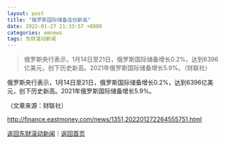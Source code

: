 ```yaml
---
layout: post
title: "俄罗斯国际储备连创新高"
date: 2022-01-27 21:33:57 +0800
categories: emnews
tags: 东财滚动新闻
---
```

> 俄罗斯央行表示，1月14日至21日，俄罗斯国际储备增长0.2%，达到6396亿美元，创下历史新高。2021年俄罗斯国际储备增长5.9%。（财联社）

<p>俄罗斯央行表示，1月14日至21日，俄罗斯国际储备增长0.2%，达到6396亿美元，创下历史新高。2021年俄罗斯国际储备增长5.9%。</p><p class="em_media">（文章来源：财联社）</p>

<http://finance.eastmoney.com/news/1351,202201272264555751.html>

[返回东财滚动新闻](//finews.withounder.com/emnews/)｜[返回首页](//finews.withounder.com/)